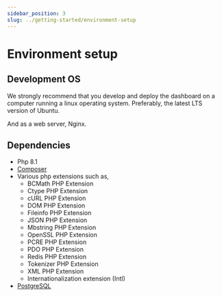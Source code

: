 ```yaml
---
sidebar_position: 3
slug: ../getting-started/environment-setup
---
```


# Environment setup


## Development OS
We strongly recommend that you develop and deploy the dashboard on a computer running a linux operating system. Preferably, the latest LTS version of Ubuntu.

And as a web server, Nginx.

## Dependencies
- Php 8.1
- [Composer](https://getcomposer.org/)
- Various php extensions such as,
    - BCMath PHP Extension
    - Ctype PHP Extension
    - cURL PHP Extension
    - DOM PHP Extension
    - Fileinfo PHP Extension
    - JSON PHP Extension
    - Mbstring PHP Extension
    - OpenSSL PHP Extension
    - PCRE PHP Extension
    - PDO PHP Extension
    - Redis PHP Extension
    - Tokenizer PHP Extension
    - XML PHP Extension
    - Internationalization extension (Intl) 
- [PostgreSQL](https://www.postgresql.org/)
